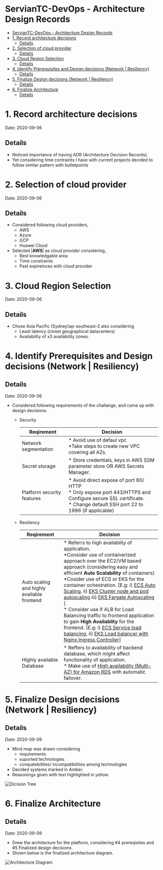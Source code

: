 # ServianTC-DevOps - Architecture Design Records

- [ServianTC-DevOps - Architecture Design Records](#serviantc-devops---architecture-design-records)
- [1. Record architecture decisions](#1-record-architecture-decisions)
  - [Details](#details)
- [2. Selection of cloud provider](#2-selection-of-cloud-provider)
  - [Details](#details-1)
- [3. Cloud Region Selection](#3-cloud-region-selection)
  - [Details](#details-2)
- [4. Identify Prerequisites and Design decisions  (Network | Resiliency)](#4-identify-prerequisites-and-design-decisions--network--resiliency)
  - [Details](#details-3)
- [5. Finalize Design decisions  (Network | Resiliency)](#5-finalize-design-decisions--network--resiliency)
  - [Details](#details-4)
- [6. Finalize Architecture](#6-finalize-architecture)
  - [Details](#details-5)

# 1. Record architecture decisions

Date: 2020-09-06

## Details

* Noticed importance of having ADR (Architecture Decision Records). 
* Yet considering time contraints I have with current projects decided to follow similar pattern with bulletpoints

# 2. Selection of cloud provider

Date: 2020-09-06

## Details

* Considered following cloud providers,
  * AWS
  * Azure
  * GCP
  * Huawei Cloud
* Selected |**AWS**| as cloud provider considering,
  * Best knowledgable area
  * Time constraints
  * Past expireinces with cloud provider


# 3. Cloud Region Selection

Date: 2020-09-06
## Details

* Chose Asia Pacific (Sydney)ap-southeast-2 also considering  
  * Least latency (closet geographical datacenters)
  * Availability of x3 availability zones.

# 4. Identify Prerequisites and Design decisions  (Network | Resiliency)

## Details

Date: 2020-09-06

* Considered following requirements of the challange, and came up with design decisions.
  * Security 

    Reqirement| Decision |
    ---------|----------|
    Network segmentation | * Avoid use of defaul vpc<br /> *Take steps to create new VPC covering all AZs.
    Secret storage | * Store credentials, keys in AWS SSM parameter store OR AWS Secrets Manager.
    Platform security features | * Avoid direct expose of port 80/ HTTP <br/> * Only expose port 443/HTTPS and Configure secure SSL certificate. <br/> * Change default SSH port 22 to 1986 (if applicable) 

  * Resiliency

    Reqirement | Decision
    ---------|----------
    Auto scaling and highly available frontend | * Referrs to high availablity of application.<br /> *Consider use of containerized approach over the EC2/VM based approach (considering easy and efficient **Auto Scalability** of containers) <br /> *Cosider use of ECS or EKS for the container ochestration. [E.g: i) [ECS Auto Scaling](https://docs.aws.amazon.com/AmazonECS/latest/developerguide/service-auto-scaling.html), ii) [EKS Cluster node and pod autoscaling](https://docs.aws.amazon.com/eks/latest/userguide/cluster-autoscaler.html) iii) [EKS Fargate Autoscaling](https://aws.amazon.com/blogs/containers/autoscaling-eks-on-fargate-with-custom-metrics/)  ] </br> * Consider use if ALB for Load Balancing traffic to frontend application to gain **High Availablity** for the frontend. [E.g: i) [ECS Service load balancing](https://docs.aws.amazon.com/AmazonECS/latest/developerguide/service-load-balancing.html), ii) [EKS Load balancer with Nginx Ingress Controller](https://aws.amazon.com/blogs/opensource/network-load-balancer-nginx-ingress-controller-eks/)]
    Highly available Database | * Reffers to availability of backend database, which might affect functionality of application. <br /> * Make use of [High availability (Multi-AZ) for Amazon RDS](https://docs.aws.amazon.com/AmazonRDS/latest/UserGuide/Concepts.MultiAZ.html) with automatic failover.


# 5. Finalize Design decisions  (Network | Resiliency)

## Details

Date: 2020-09-09

* Mind map was drawn considering
  * requirements
  * suported technologies
  * compatebilities/ incompatibilities among technologies
* Decided systems marked in Amber. 
* Reasonings given with text highlighted in yellow.

![Dicision Tree](https://drive.google.com/uc?export=view&id=1rIwPT1eiqitH_zlGjG48x0JhVPLbRKvu)


# 6. Finalize Architecture

## Details

Date: 2020-09-09

* Drew the architecture for the platform, considering #4 prereqisites and #5 Finalized design decisions.
* Shown below is the finalized architecture diagram.

![Architecture Diagram](https://drive.google.com/uc?export=view&id=1Alyc_8pXIag2RCma3BkUI7tkGjUi6wor)